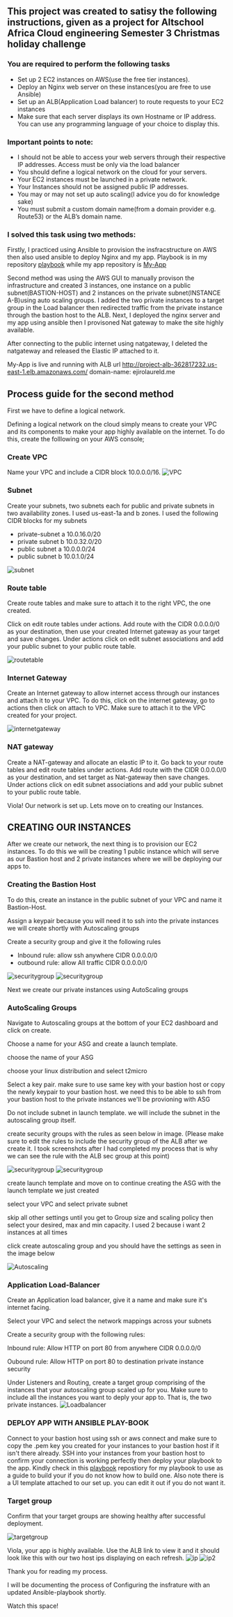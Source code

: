 ## This project was created to satisy the following instructions, given as a project for Altschool Africa Cloud engineering Semester 3 Christmas holiday challenge


### You are required to perform the following tasks

- Set up 2 EC2 instances on AWS(use the free tier instances).
- Deploy an Nginx web server on these instances(you are free to use Ansible)
- Set up an ALB(Application Load balancer) to route requests to your EC2 instances
- Make sure that each server displays its own Hostname or IP address. You can use any programming language of your choice to display this.

### Important points to note:

- I should not be able to access your web servers through their respective IP addresses. Access must be only via the load balancer
- You should define a logical network on the cloud for your servers.
- Your EC2 instances must be launched in a private network.
- Your Instances should not be assigned public IP addresses.
- You may or may not set up auto scaling(I advice you do for knowledge sake)
- You must submit a custom domain name(from a domain provider e.g. Route53) or the ALB’s domain name.





### I solved this task using two methods:
Firstly, I practiced using Ansible to provision the insfracstructure on AWS then also used ansible to deploy Nginx and my app. Playbook is in my repository
[playbook](https://github.com/EjiroLaurelD/altschool-cloud-exercises/tree/master/semester3-exercises/hostname/AWS-Ansible)   while my app repository is [My-App](https://github.com/EjiroLaurelD/hostname-project)                                               

Second method was using the AWS GUI to manually provison the infrastructure  and created 3 instances, one instance on a public subnet(BASTION-HOST) and 2 instances on the private subnet(INSTANCE A-B)using auto scaling groups. I added the two private instances to a target group in the Load balancer then redirected traffic from the private instance  through the bastion host to the ALB. Next, I deployed the nginx server and my app using ansible then I provisoned Nat gateway to make the site highly available. 

After connecting to the public internet using natgateway, I deleted the natgateway and released the Elastic IP attached to it.

My-App is live and running with ALB url http://project-alb-362817232.us-east-1.elb.amazonaws.com/
 domain-name: ejirolaureld.me
 
 
## Process guide for the second method

First we have to define a logical network.

Defining a logical network on the cloud simply means to create your  VPC and its components to make your app highly available on the internet. To do this, create the folllowing on your AWS console;
 
### Create VPC
Name your VPC and include a CIDR block 10.0.0.0/16.
![VPC](../hostname//vpc.png)

### Subnet
 Create your subnets, two subnets each  for public and private subnets in two availability zones. I used us-east-1a and b zones. 
I used the following CIDR blocks for my subnets  
- private-subnet a  10.0.16.0/20
- private subnet b 10.0.32.0/20
- public subnet a 10.0.0.0/24
- public subnet b 10.0.1.0/24


![subnet](../hostname/subnets.png)

### Route table
Create route tables and make sure to attach it to the right VPC, the one created.

Click on edit route tables under actions. Add route with the CIDR 0.0.0.0/0  as your destination, then use your created Internet gateway as your target and save changes. Under actions click on edit subnet associations and add your public subnet to your public route table. 

![routetable](../hostname/route-table.png)


### Internet Gateway
Create an Internet gateway to allow internet access through our instances and attach it to your VPC. To do this, click on the internet gateway, go to actions then click on attach to VPC. Make sure to attach it to the VPC created for your project.

![internetgateway](../hostname/igw.png)

### NAT gateway
Create a NAT-gateway and allocate  an elastic IP to it. Go back to your route tables and edit route tables under actions. Add route with the CIDR 0.0.0.0/0  as your destination, and set target as Nat-gateway then  save changes.
Under actions click on edit subnet associations and add your public subnet to your public route table.

Viola! Our network is set up.
Lets move on to creating our Instances.

## CREATING OUR INSTANCES
After we create our network, the next thing is to provision our EC2 instances. To do this we will be creating 1 public instance which will serve as our Bastion host and 2 private instances where we will be deploying our apps to.

### Creating the Bastion Host
To do this, create an instance in the public subnet of your VPC and name it Bastion-Host.

Assign a keypair because you will need it to ssh into the private instances we will create shortly with Autoscaling groups

Create a security group and give it the following rules 

- Inbound rule: allow ssh  anywhere CIDR 0.0.0.0/0
- outbound rule: allow All traffic CIDR 0.0.0.0/0

![securitygroup](../hostname/bhsgin.png)
![securitygroup](../hostname/bhout.png)

Next we create our private instances using AutoScaling groups

### AutoScaling Groups

Navigate to Autoscaling groups at the bottom of your EC2 dashboard and click on create.

Choose a name for your ASG and create a launch template.

choose the name of your ASG

choose your linux distribution and select t2micro

Select a key pair. make sure to use same key with your bastion host or copy the newly keypair to your bastion host. we need this to be able to ssh from your bastion host to the private instances we'll be provioning with ASG

Do not include subnet in launch template. we will include the subnet in the autoscaling group itself.

create security groups with the rules as seen below in image. (Please make sure to edit the rules to include the security group of the ALB after we create it. I took screenshots after I had completed my process  that is why we can see the rule with the ALB sec group at this point)

![securitygroup](../hostname/sg-in.png)
![securitygroup](../hostname/sg-out.png)

create launch template and move on to continue creating the ASG with the launch template we just created

select your VPC and select private subnet

skip all other settings until you get to Group size and scaling policy then select your desired, max and min capacity. I used 2 because i want 2 instances at all times

click create autoscaling group and you should have the settings as seen in the image below

![Autoscaling](../hostname/autoscaling.png)



### Application Load-Balancer
Create an Application load balancer, give it a name and make sure it's internet facing.

Select your VPC and select the network mappings across your subnets

Create a security group with the following rules:

Inbound rule: Allow HTTP on port 80 from anywhere CIDR 0.0.0.0/0

Oubound rule: Allow HTTP on port 80 to destination private instance security

Under Listeners and Routing, create a target group comprising of the instances that your autoscaling group scaled up for you. Make sure to include all the instances you want to deply your app to. That is, the two private instances. 
![Loadbalancer](../hostname/lb.png)

### DEPLOY APP WITH ANSIBLE PLAY-BOOK

Connect to your bastion host using ssh or aws connect and make sure to copy the .pem key you created for your instances to your bastion host if it isn't there already. SSH into your instances from your bastion host to confirm your connection is working perfectly then deploy your playbook to the app.
Kindly check in this [playbook](https://github.com/EjiroLaurelD/altschool-cloud-exercises/tree/master/semester3-exercises/hostname) repostiory for my playbook to use as a guide to build your if you do not know how to build one.
Also note there is a UI template attached to our set up. you can edit it out if you do not want it.

### Target group
Confirm that your target groups are showing healthy after successful deployment. 

![targetgroup](../hostname/target-group.png)


Viola, your app is highly available. Use the ALB link to view it and it should look like this with our two host ips displaying on each refresh.
![ip](../hostname/ip1.png)
![ip2](../hostname/ip2.png)


Thank you for reading my process.

I will be documenting the process of Configuring the insfrature with an updated Ansible-playbook shortly. 

Watch this space!
